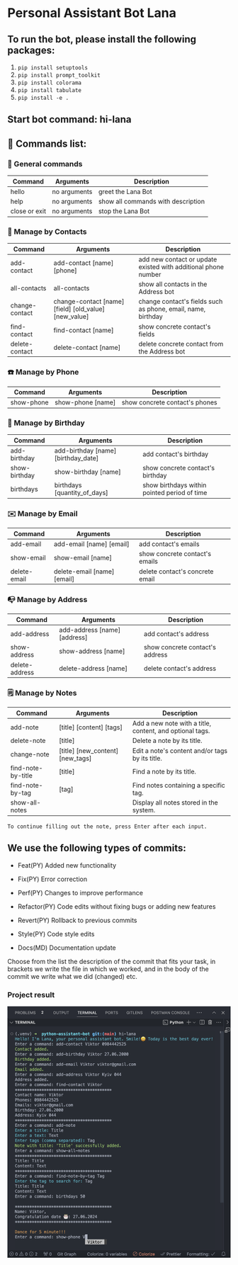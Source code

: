 # Personal Assistant Bot Lana

## To run the bot, please install the following packages:

1. `pip install setuptools`
2. `pip install prompt_toolkit`
3. `pip install colorama`
4. `pip install tabulate`
5. `pip install -e .`

## Start bot command: hi-lana

## 📴 Commands list:

### 🔅 General commands

| Command       | Arguments    | Description                        |
| ------------- | ------------ | ---------------------------------- |
| hello         | no arguments | greet the Lana Bot                 |
| help          | no arguments | show all commands with description |
| close or exit | no arguments | stop the Lana Bot                  |

### 🙍 Manage by Contacts

| Command        | Arguments                                             | Description                                                    |
| -------------- | ----------------------------------------------------- | -------------------------------------------------------------- |
| add-contact    | add-contact [name] [phone]                            | add new contact or update existed with additional phone number |
| all-contacts   | all-contacts                                          | show all contacts in the Address bot                           |
| change-contact | change-contact [name] [field] [old_value] [new_value] | change contact's fields such as phone, email, name, birthday   |
| find-contact   | find-contact [name]                                   | show concrete contact's fields                                 |
| delete-contact | delete-contact [name]                                 | delete concrete contact from the Address bot                   |

### ☎️ Manage by Phone

| Command    | Arguments         | Description                    |
| ---------- | ----------------- | ------------------------------ |
| show-phone | show-phone [name] | show concrete contact's phones |

### 🎂 Manage by Birthday

| Command       | Arguments                           | Description                                  |
| ------------- | ----------------------------------- | -------------------------------------------- |
| add-birthday  | add-birthday [name] [birthday_date] | add contact's birthday                       |
| show-birthday | show-birthday [name]                | show concrete contact's birthday             |
| birthdays     | birthdays [quantity_of_days]        | show birthdays within pointed period of time |

### ✉️ Manage by Email

| Command      | Arguments                   | Description                     |
| ------------ | --------------------------- | ------------------------------- |
| add-email    | add-email [name] [email]    | add contact's emails            |
| show-email   | show-email [name]           | show concrete contact's emails  |
| delete-email | delete-email [name] [email] | delete contact's concrete email |

### 📭 Manage by Address

| Command        | Arguments                    | Description                     |
| -------------- | ---------------------------- | ------------------------------- |
| add-address    | add-address [name] [address] | add contact's address           |
| show-address   | show-address [name]          | show concrete contact's address |
| delete-address | delete-address [name]        | delete contact's address        |

### 🗒️ Manage by Notes

| Command            | Arguments                        | Description                                              |
| ------------------ | -------------------------------- | -------------------------------------------------------- |
| add-note           | [title] [content] [tags]         | Add a new note with a title, content, and optional tags. |
| delete-note        | [title]                          | Delete a note by its title.                              |
| change-note        | [title] [new_content] [new_tags] | Edit a note's content and/or tags by its title.          |
| find-note-by-title | [title]                          | Find a note by its title.                                |
| find-note-by-tag   | [tag]                            | Find notes containing a specific tag.                    |
| show-all-notes     |                                  | Display all notes stored in the system.                  |

`To continue filling out the note, press Enter after each input.`

## We use the following types of commits:

- Feat(PY) Added new functionality

- Fix(PY) Error correction

- Perf(PY) Changes to improve performance

- Refactor(PY) Code edits without fixing bugs or adding new features

- Revert(PY) Rollback to previous commits

- Style(PY) Code style edits

- Docs(MD) Documentation update

Choose from the list the description of the commit that fits your task, in brackets we write the file in which we worked, and in the body of the commit we write what we did (changed) etc.

### Project result

![Results](./src/screen.png)

